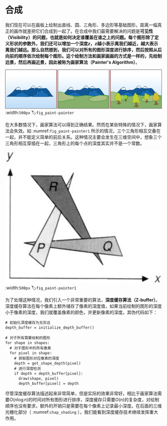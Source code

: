 # 合成

我们现在可以在画板上绘制出直线、圆、三角形、多边形等基础图形，距离一幅真正的画作就差把它们合成到一起了。在合成中我们最需要解决的问题是**可见性（Visibility）**的问题，也就是如何决定谁覆盖在谁之上的问题。每个图形除了定义形状的参数外，我们还可以增加一个深度$z$，$z$越小表示离我们越近，越大表示离我们越远。那么自然想到，我们可以对所有的图形深度进行排序，然后按照从后向前的顺序依次绘制每个图形。这个绘制方法和画家画画的方式是一样的，先绘制远景，然后再画近景，因此被称为**画家算法（Painter's Algorithm）**。

![画家算法](../../img/paint/painter.png)
:width:`500px`
:label:`fig_paint-painter`

在大多数情况下，画家算法可以得到正确结果。然而在某些特殊的情况下，画家算法会失效。如 :numref:`fig_paint-painter1` 所示的情况，三个三角形相互交叠在一起，并不能定义简单的前后关系。这种情况主要会发生在三维空间中，想象三个三角形相互穿插在一起，三角形上的每个点的深度其实并不是一个常数。

![画家算法无法解决的情况](../../img/paint/painter1.png)
:width:`500px`
:label:`fig_paint-painter1`

为了处理这种情况，我们引入一个非常重要的算法，**深度缓存算法（Z-buffer）**。深度缓存算法在每个像素上额外储存了像素的深度值，如果当前绘制的图形的深度小于像素的深度，我们就覆盖像素的颜色，并更新像素的深度。其伪代码如下：

```{.python}
# 初始化深度缓存为无穷远
depth_buffer = initialize_depth_buffer()

# 对于所有需要绘制的图形
for shape in shapes:
  # 对于图形中的所有像素
  for pixel in shape:
    # 获取图形对应像素的深度
    depth = get_shape_depth(pixel)
    # 进行深度检测
    if depth < depth_buffer[pixel]:
      draw(shape, pixel)
      depth_buffer[pixel] = depth
```

尽管深度缓存算法描述起来非常简单，但是实际的效果非常好。相比于画家算法需要$O(n\log n)$的时间对所有图形进行排序，深度缓存只需要$O(n)$的复杂度，对绘制顺序也没有要求，额外的开销只是需要在每个像素上记录最小深度。在后面的三维光栅化部分（ :numref:`chap_shading` ），我们能看到深度缓存技术继续发挥重大作用。


